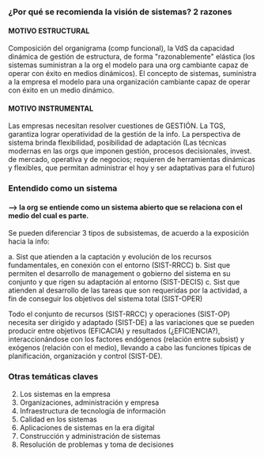 ### ¿Por qué se recomienda la visión de sistemas?  2 razones

#### MOTIVO ESTRUCTURAL

Composición del organigrama (comp funcional), la VdS da capacidad dinámica de gestión de estructura, de forma "razonablemente" elástica (los sistemas suministran a la org el modelo para una org cambiante capaz de operar con éxito en medios dinámicos). El concepto de sistemas, suministra a la empresa el modelo para una organización cambiante capaz de operar con éxito en un medio dinámico.

#### MOTIVO INSTRUMENTAL

Las empresas necesitan resolver cuestiones de GESTIÓN. La TGS, garantiza lograr operatividad de la gestión de la info. La perspectiva de sistema brinda flexibilidad, posibilidad de adaptación (Las técnicas modernas en las orgs que imponen gestión, procesos decisionales, invest. de mercado, operativa y de negocios; requieren de herramientas dinámicas y flexibles, que permitan administrar el hoy y ser adaptativas para el futuro)

### Entendido como un sistema

####  --> la org se entiende como un sistema abierto que se relaciona con el medio del cual es parte.

Se pueden diferenciar 3 tipos de subsistemas, de acuerdo a la exposición hacia la info:

a. Sist que atienden a la captación y evolución de los recursos fundamentales, en conexión con el entorno (SIST-RRCC)
b. Sist que permiten el desarrollo de management o gobierno del sistema en su conjunto y que rigen su adaptación al entorno (SIST-DECIS)
c. Sist que atienden al desarrollo de las tareas que son requeridas por la actividad, a fin de conseguir los objetivos del sistema total (SIST-OPER)

Todo el conjunto de recursos (SIST-RRCC) y operaciones (SIST-OP) necesita ser dirigido y adaptado (SIST-DE) a las variaciones que se pueden producir entre objetivos (EFICACIA) y resultados (¿EFICIENCIA?), interaccionándose con los factores endógenos (relación entre subsist) y exógenos (relación con el medio), llevando a cabo las funciones típicas de planificación, organización y control (SIST-DE).

### Otras temáticas claves

2. Los sistemas en la empresa
3. Organizaciones, administración y empresa
4. Infraestructura de tecnología de información
5. Calidad en los sistemas
6. Aplicaciones de sistemas en la era digital
7. Construcción y administración de sistemas
8. Resolución de problemas y toma de decisiones
